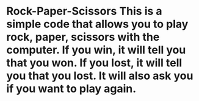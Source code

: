 # Rock-Paper-Scissors This is a simple code that allows you to play rock, paper, scissors with the computer. If you win, it will tell you that you won. If you lost, it will tell you that you lost. It will also ask you if you want to play again.
